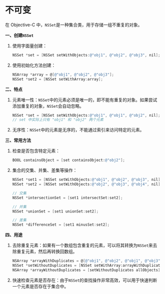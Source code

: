 # 不可变

在 Objective-C 中，`NSSet`是一种集合类，用于存储一组不重复的对象。

**一、创建`NSSet`**

1.  使用字面量创建：

    ```objective-c
    NSSet *set = [NSSet setWithObjects:@"obj1", @"obj2", @"obj3", nil];
    ```
2.  使用初始化方法创建：

    ```objective-c
    NSArray *array = @[@"obj1", @"obj2", @"obj3"];
    NSSet *set2 = [NSSet setWithArray:array];
    ```

**二、特点**

1.  元素唯一性：`NSSet`中的元素必须是唯一的，即不能有重复的对象。如果尝试添加重复的对象，`NSSet`会自动忽略。

    ```objective-c
    NSSet *set = [NSSet setWithObjects:@"obj1", @"obj1", @"obj2", nil];
    // set 中实际上只有 "obj1" 和 "obj2" 两个元素
    ```
2. 无序性：`NSSet`中的元素是无序的，不能通过索引来访问特定的元素。

**三、常用方法**

1.  检查是否包含特定元素：

    ```objective-c
    BOOL containsObject = [set containsObject:@"obj2"];
    ```
2.  集合的交集、并集、差集等操作：

    ```objective-c
    NSSet *set1 = [NSSet setWithObjects:@"obj1", @"obj2", @"obj3", nil];
    NSSet *set2 = [NSSet setWithObjects:@"obj2", @"obj3", @"obj4", nil];

    // 交集
    NSSet *intersectionSet = [set1 intersectSet:set2];

    // 并集
    NSSet *unionSet = [set1 unionSet:set2];

    // 差集
    NSSet *differenceSet = [set1 minusSet:set2];
    ```

**四、用途**

1.  去除重复元素：如果有一个数组包含重复的元素，可以将其转换为`NSSet`来去除重复元素，然后再转换回数组。

    ```objective-c
    NSArray *arrayWithDuplicates = @[@"obj1", @"obj2", @"obj1", @"obj3"];
    NSSet *setWithoutDuplicates = [NSSet setWithArray:arrayWithDuplicates];
    NSArray *arrayWithoutDuplicates = [setWithoutDuplicates allObjects];
    ```
2. 快速检查元素是否存在：由于`NSSet`的查找操作非常高效，可以用于快速判断一个元素是否存在于集合中。

